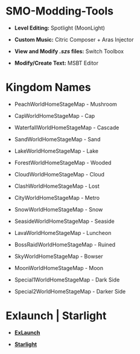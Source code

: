 # SMO-Modding-Tools


- **Level Editing:** Spotlight (MoonLight)

- **Custom Music:** Citric Composer + Aras Injector

- **View and Modify ***.szs*** files:** Switch Toolbox

- **Modify/Create Text:** MSBT Editor


# Kingdom Names

- PeachWorldHomeStageMap - Mushroom

- CapWorldHomeStageMap - Cap

- WaterfallWorldHomeStageMap - Cascade

- SandWorldHomeStageMap - Sand

- LakeWorldHomeStageMap - Lake

- ForestWorldHomeStageMap - Wooded

- CloudWorldHomeStageMap - Cloud

- ClashWorldHomeStageMap - Lost

- CityWorldHomeStageMap - Metro

- SnowWorldHomeStageMap - Snow

- SeasideWorldHomeStageMap - Seaside

- LavaWorldHomeStageMap - Luncheon

- BossRaidWorldHomeStageMap - Ruined

- SkyWorldHomeStageMap - Bowser

- MoonWorldHomeStageMap - Moon

- Special1WorldHomeStageMap - Dark Side

- Special2WorldHomeStageMap - Darker Side

# Exlaunch | Starlight

- **[ExLaunch](https://github.com/CraftyBoss/SMO-Exlaunch-Base)**

- **[Starlight](https://github.com/brycewithfiveunderscores/Starlight-SMO-Example)**
